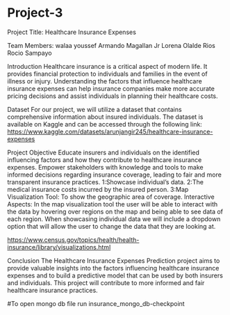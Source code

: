 # Project-3

Project Title: Healthcare Insurance Expenses

Team Members:
walaa youssef
Armando Magallan Jr
Lorena Olalde Rios
Rocio Sampayo


Introduction
Healthcare insurance is a critical aspect of modern life. It provides financial protection to individuals and families in the event of illness or injury. Understanding the factors that influence healthcare insurance expenses can help insurance companies make more accurate pricing decisions and assist individuals in planning their healthcare costs.


Dataset 
For our project, we will utilize a dataset that contains comprehensive information about insured individuals. The dataset is available on Kaggle and can be accessed through the following link:   
https://www.kaggle.com/datasets/arunjangir245/healthcare-insurance-expenses


Project Objective 
 Educate insurers and individuals on the identified influencing factors and how they contribute to healthcare insurance expenses. Empower stakeholders with knowledge and tools to make informed decisions regarding insurance coverage, leading to fair and more transparent insurance practices.
1:Showcase individual’s data. 
2:The medical insurance costs incurred by the insured person.
3:Map Visualization Tool: To show the geographic area of coverage.
Interactive Aspects:
In the map visualization tool the user will be able to interact with the data by hovering over regions on the map and being able to see data of each region. 
When showcasing individual data we will include a dropdown option that will allow the user to change the data that they are looking at. 



https://www.census.gov/topics/health/health-insurance/library/visualizations.html


Conclusion
The Healthcare Insurance Expenses Prediction project aims to provide valuable insights into the factors influencing healthcare insurance expenses and to build a predictive model that can be used by both insurers and individuals. This project will contribute to more informed and fair healthcare insurance practices.


#To open mongo db file run insurance_mongo_db-checkpoint
